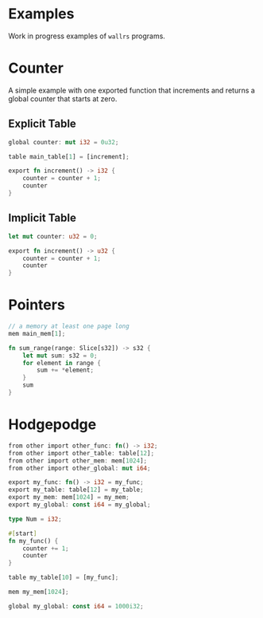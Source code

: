 # Examples

Work in progress examples of `wallrs` programs.

# Counter

A simple example with one exported function that increments and returns a global counter that starts at zero.

## Explicit Table
```rust
global counter: mut i32 = 0u32;

table main_table[1] = [increment];

export fn increment() -> i32 {
    counter = counter + 1;
    counter
}
```

## Implicit Table
```rust
let mut counter: u32 = 0;

export fn increment() -> u32 {
    counter = counter + 1;
    counter
}
```

# Pointers

```rust
// a memory at least one page long
mem main_mem[1];

fn sum_range(range: Slice[s32]) -> s32 {
    let mut sum: s32 = 0;
    for element in range {
        sum += *element;
    }
    sum
}
```

# Hodgepodge

```rust
from other import other_func: fn() -> i32;
from other import other_table: table[12];
from other import other_mem: mem[1024];
from other import other_global: mut i64;

export my_func: fn() -> i32 = my_func;
export my_table: table[12] = my_table;
export my_mem: mem[1024] = my_mem;
export my_global: const i64 = my_global;

type Num = i32;

#[start]
fn my_func() {
    counter += 1;
    counter
}

table my_table[10] = [my_func];

mem my_mem[1024];

global my_global: const i64 = 1000i32;
```
